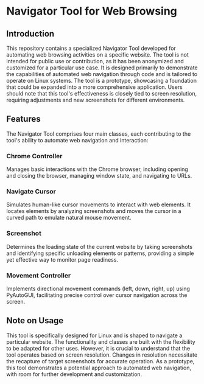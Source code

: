 # Navigator Tool for Web Browsing

## Introduction

This repository contains a specialized Navigator Tool developed for automating web browsing activities on a specific website. The tool is not intended for public use or contribution, as it has been anonymized and customized for a particular use case. It is designed primarily to demonstrate the capabilities of automated web navigation through code and is tailored to operate on Linux systems. The tool is a prototype, showcasing a foundation that could be expanded into a more comprehensive application. Users should note that this tool's effectiveness is closely tied to screen resolution, requiring adjustments and new screenshots for different environments.

## Features

The Navigator Tool comprises four main classes, each contributing to the tool's ability to automate web navigation and interaction:

### Chrome Controller

Manages basic interactions with the Chrome browser, including opening and closing the browser, managing window state, and navigating to URLs.

### Navigate Cursor

Simulates human-like cursor movements to interact with web elements. It locates elements by analyzing screenshots and moves the cursor in a curved path to emulate natural mouse movement.

### Screenshot

Determines the loading state of the current website by taking screenshots and identifying specific unloading elements or patterns, providing a simple yet effective way to monitor page readiness.

### Movement Controller

Implements directional movement commands (left, down, right, up) using PyAutoGUI, facilitating precise control over cursor navigation across the screen.

## Note on Usage

This tool is specifically designed for Linux and is shaped to navigate a particular website. The functionality and classes are built with the flexibility to be adapted for other uses. However, it is crucial to understand that the tool operates based on screen resolution. Changes in resolution necessitate the recapture of target screenshots for accurate operation. As a prototype, this tool demonstrates a potential approach to automated web navigation, with room for further development and customization.